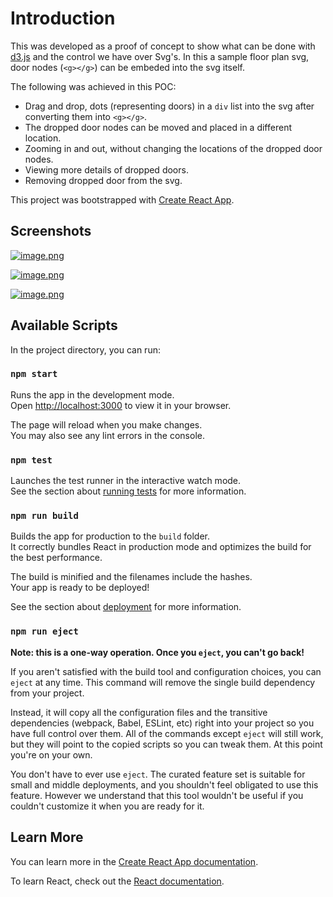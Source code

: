 # Introduction

This was developed as a proof of concept to show what can be done with [d3.js](https://d3js.org) and the control we have over Svg's. In this a sample floor plan svg, door nodes (`<g></g>`) can be embeded into the svg itself. 

The following was achieved in this POC:
* Drag and drop, dots (representing doors) in a `div` list into the svg after converting them into `<g></g>`.
* The dropped door nodes can be moved and placed in a different location.
* Zooming in and out, without changing the locations of the dropped door nodes.
* Viewing more details of dropped doors.
* Removing dropped door from the svg.

This project was bootstrapped with [Create React App](https://github.com/facebook/create-react-app).

## Screenshots

[![image.png](https://i.postimg.cc/5tKMCJcX/image.png)](https://postimg.cc/XZ5PRTYW)

[![image.png](https://i.postimg.cc/Wb169cxN/image.png)](https://postimg.cc/t78xTwXw)

[![image.png](https://i.postimg.cc/Hx385VYQ/image.png)](https://postimg.cc/yggNC6Sd)

## Available Scripts

In the project directory, you can run:

### `npm start`

Runs the app in the development mode.\
Open [http://localhost:3000](http://localhost:3000) to view it in your browser.

The page will reload when you make changes.\
You may also see any lint errors in the console.

### `npm test`

Launches the test runner in the interactive watch mode.\
See the section about [running tests](https://facebook.github.io/create-react-app/docs/running-tests) for more information.

### `npm run build`

Builds the app for production to the `build` folder.\
It correctly bundles React in production mode and optimizes the build for the best performance.

The build is minified and the filenames include the hashes.\
Your app is ready to be deployed!

See the section about [deployment](https://facebook.github.io/create-react-app/docs/deployment) for more information.

### `npm run eject`

**Note: this is a one-way operation. Once you `eject`, you can't go back!**

If you aren't satisfied with the build tool and configuration choices, you can `eject` at any time. This command will remove the single build dependency from your project.

Instead, it will copy all the configuration files and the transitive dependencies (webpack, Babel, ESLint, etc) right into your project so you have full control over them. All of the commands except `eject` will still work, but they will point to the copied scripts so you can tweak them. At this point you're on your own.

You don't have to ever use `eject`. The curated feature set is suitable for small and middle deployments, and you shouldn't feel obligated to use this feature. However we understand that this tool wouldn't be useful if you couldn't customize it when you are ready for it.

## Learn More

You can learn more in the [Create React App documentation](https://facebook.github.io/create-react-app/docs/getting-started).

To learn React, check out the [React documentation](https://reactjs.org/).